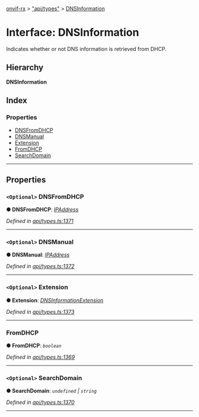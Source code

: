 [onvif-rx](../README.md) > ["api/types"](../modules/_api_types_.md) > [DNSInformation](../interfaces/_api_types_.dnsinformation.md)

# Interface: DNSInformation

Indicates whether or not DNS information is retrieved from DHCP.

## Hierarchy

**DNSInformation**

## Index

### Properties

* [DNSFromDHCP](_api_types_.dnsinformation.md#dnsfromdhcp)
* [DNSManual](_api_types_.dnsinformation.md#dnsmanual)
* [Extension](_api_types_.dnsinformation.md#extension)
* [FromDHCP](_api_types_.dnsinformation.md#fromdhcp)
* [SearchDomain](_api_types_.dnsinformation.md#searchdomain)

---

## Properties

<a id="dnsfromdhcp"></a>

### `<Optional>` DNSFromDHCP

**● DNSFromDHCP**: *[IPAddress](_api_types_.ipaddress.md)*

*Defined in [api/types.ts:1371](https://github.com/patrickmichalina/onvif-rx/blob/f117e44/src/api/types.ts#L1371)*

___
<a id="dnsmanual"></a>

### `<Optional>` DNSManual

**● DNSManual**: *[IPAddress](_api_types_.ipaddress.md)*

*Defined in [api/types.ts:1372](https://github.com/patrickmichalina/onvif-rx/blob/f117e44/src/api/types.ts#L1372)*

___
<a id="extension"></a>

### `<Optional>` Extension

**● Extension**: *[DNSInformationExtension](_api_types_.dnsinformationextension.md)*

*Defined in [api/types.ts:1373](https://github.com/patrickmichalina/onvif-rx/blob/f117e44/src/api/types.ts#L1373)*

___
<a id="fromdhcp"></a>

###  FromDHCP

**● FromDHCP**: *`boolean`*

*Defined in [api/types.ts:1369](https://github.com/patrickmichalina/onvif-rx/blob/f117e44/src/api/types.ts#L1369)*

___
<a id="searchdomain"></a>

### `<Optional>` SearchDomain

**● SearchDomain**: *`undefined` \| `string`*

*Defined in [api/types.ts:1370](https://github.com/patrickmichalina/onvif-rx/blob/f117e44/src/api/types.ts#L1370)*

___


